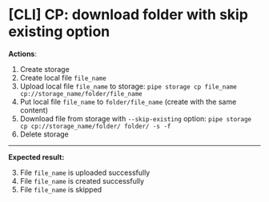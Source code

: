 # [CLI] CP: download folder with skip existing option

**Actions**:
1.  Create storage
2.  Create local file `file_name`
3.  Upload local file `file_name` to storage: `pipe storage cp file_name cp://storage_name/folder/file_name`
4.	Put local file `file_name` to `folder/file_name` (create with the same content)
5.  Download file from storage with `--skip-existing` option: `pipe storage cp cp://storage_name/folder/ folder/ -s -f`
6.  Delete storage

***
**Expected result:**

3.	File `file_name` is uploaded successfully
4.	File `file_name` is created successfully
5.  File `file_name` is skipped